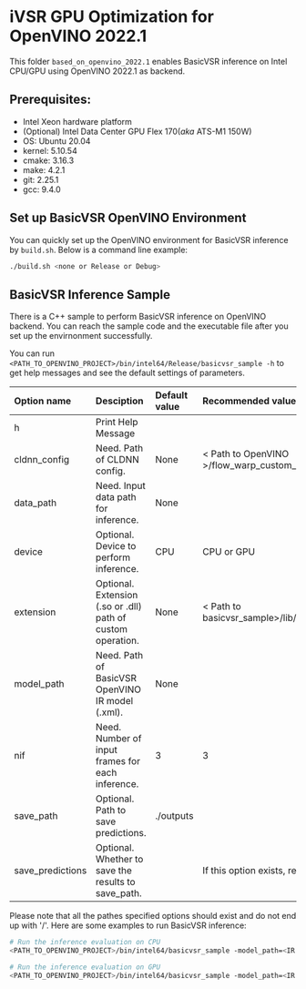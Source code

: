 # iVSR GPU Optimization for OpenVINO 2022.1

This folder `based_on_openvino_2022.1` enables BasicVSR inference on Intel CPU/GPU using OpenVINO 2022.1 as backend.

## Prerequisites:
- Intel Xeon hardware platform 
- (Optional) Intel Data Center GPU Flex 170(*aka* ATS-M1 150W)
- OS: Ubuntu 20.04
- kernel: 5.10.54 
- cmake: 3.16.3
- make: 4.2.1
- git: 2.25.1
- gcc: 9.4.0

## Set up BasicVSR OpenVINO Environment
You can quickly set up the OpenVINO environment for BasicVSR inference by `build.sh`. Below is a command line example:
```bash
./build.sh <none or Release or Debug>
```

## BasicVSR Inference Sample
There is a C++ sample to perform BasicVSR inference on OpenVINO backend. You can reach the sample code and the executable file after you set up the envirnonment successfully. 

You can run `<PATH_TO_OPENVINO_PROJECT>/bin/intel64/Release/basicvsr_sample -h` to get help messages and see the default settings of parameters. 

|Option name|Desciption|Default value|Recommended value(s)|
|:--|:--|:--|:--|
|h|Print Help Message|||
|cldnn_config|Need. Path of CLDNN config.|None|< Path to OpenVINO >/flow_warp_custom_op/flow_warp.xml|
|data_path|Need. Input data path for inference.|None||
|device|Optional. Device to perform inference.|CPU|CPU or GPU|
|extension|Optional. Extension (.so or .dll) path of custom operation.|None|< Path to basicvsr_sample>/lib/libcustom_extension.so|
|model_path|Need. Path of BasicVSR OpenVINO IR model (.xml).|None||
|nif|Need. Number of input frames for each inference.|3|3|
|save_path|Optional. Path to save predictions.|./outputs||
|save_predictions|Optional. Whether to save the results to save_path.||If this option exists, results will be saved.|

Please note that all the pathes specified options should exist and do not end up with '/'. Here are some examples to run BasicVSR inference:
```bash
# Run the inference evaluation on CPU
<PATH_TO_OPENVINO_PROJECT>/bin/intel64/basicvsr_sample -model_path=<IR model path(.xml)> -extension=<PATH_TO_OPENVINO_PROJECT>/bin/intel64/lib/libcustom_extension.so -data_path=<Directory path including input frames> -nif=<Number of input frames> -device=CPU -save_predictions -save_path=<Directory path to save results> -cldnn_config=<PATH_TO_OPENVINO_PROJECT>/flow_warp_custom_op/flow_warp.xml

# Run the inference evaluation on GPU
<PATH_TO_OPENVINO_PROJECT>/bin/intel64/basicvsr_sample -model_path=<IR model path(.xml)> -extension=<PATH_TO_OPENVINO_PROJECT>/bin/intel64/lib/libcustom_extension.so -data_path=<Directory path including input frames> -nif=<Number of input frames> -device=GPU -save_predictions -save_path=<Directory path to save results> -cldnn_config=<PATH_TO_OPENVINO_PROJECT>/flow_warp_custom_op/flow_warp.xml
```



